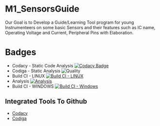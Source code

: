 # M1_SensorsGuide
 Our Goal is to Develop a Guide/Learning Tool program for young Instrumenteers on some basic Sensors and their features such as IC name, Operating Voltage and Current, Peripheral Pins with Elaboration.

# Badges
* Codacy - Static Code Analysis [![Codacy Badge](https://app.codacy.com/project/badge/Grade/6a83ad881db5448b829e2e0356440733)](https://www.codacy.com/gh/Faadilbatcha/M1_SensorsGuide/dashboard?utm_source=github.com&amp;utm_medium=referral&amp;utm_content=Faadilbatcha/M1_SensorsGuide&amp;utm_campaign=Badge_Grade)
* Codiga - Static Analysis ![Quality](https://api.codiga.io/project/32135/status/svg)
* Build CI - LINUX [![Build CI - LINUX](https://github.com/Faadilbatcha/M1_SensorsGuide/actions/workflows/c-cpp.yml/badge.svg)](https://github.com/Faadilbatcha/M1_SensorsGuide/actions/workflows/c-cpp.yml)
* Analysis [![Analysis](https://github.com/Faadilbatcha/M1_SensorsGuide/actions/workflows/analysis.yml/badge.svg)](https://github.com/Faadilbatcha/M1_SensorsGuide/actions/workflows/analysis.yml)
* Build CI - WINDOWS [![Build CI - Windows](https://github.com/Faadilbatcha/M1_SensorsGuide/actions/workflows/windows%20c-cpp.yml/badge.svg)](https://github.com/Faadilbatcha/M1_SensorsGuide/actions/workflows/windows%20c-cpp.yml)

## Integrated Tools To Github
* [Codacy](https://www.codacy.com/)
* [Codiga](https://www.codiga.io/)
